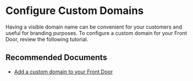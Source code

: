 <properties
  pagetitle="Configure Custom Domains&#xD;"
  description="Configure custom domains"
  service="microsoft.afd"
  resource="afd"
  ms.author="jewalte,qixwang"
  selfhelptype="Generic"
  supporttopicids="32788033"
  resourcetags=""
  productpesids="17042"
  cloudenvironments="public,fairfax,usnat,ussec"
  articleid="64aa9162-f7d8-4a88-8fc8-a11725a12169"
  ownershipid="CloudNet_Azurefrontdoor" />
# Configure Custom Domains

Having a visible domain name can be convenient for your customers and useful for branding purposes. To configure a custom domain for your Front Door, review the following tutorial. 

## **Recommended Documents**

* [Add a custom domain to your Front Door](https://docs.microsoft.com/azure/frontdoor/front-door-custom-domain)
